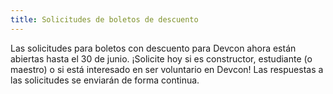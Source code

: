 ```yaml
---
title: Solicitudes de boletos de descuento
---
```


Las solicitudes para boletos con descuento para Devcon ahora están abiertas hasta el 30 de junio. ¡Solicite hoy si es constructor, estudiante (o maestro) o si está interesado en ser voluntario en Devcon! Las respuestas a las solicitudes se enviarán de forma continua.
